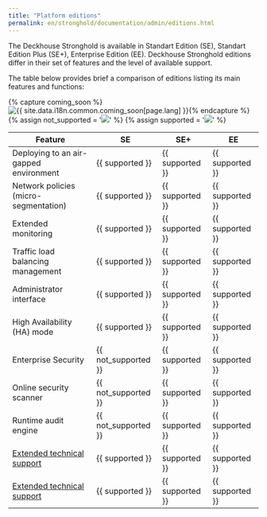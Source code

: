 ```yaml
---
title: "Platform editions"
permalink: en/stronghold/documentation/admin/editions.html
---
```


The Deckhouse Stronghold is available in Standart Edition (SE), Standart Edition Plus (SE+), Enterprise Edition (EE). Deckhouse Stronghold editions differ in their set of features and the level of available support.

The table below provides brief a comparison of editions listing its main features and functions:

{% capture coming_soon %}<img src="/images/icons/note.svg" title="{{ site.data.i18n.common.coming_soon[page.lang] }}" aria-expanded="false">{% endcapture %}
{% assign not_supported = '<img src="/images/icons/not_supported.svg">' %}
{% assign supported = '<img src="/images/icons/supported.svg">' %}

| Feature                                                          | SE                  | SE+               | EE |
|------------------------------------------------------------------|---------------------|-------------------|----|
| Deploying to an air-gapped environment                           | {{ supported }}     | {{ supported }} | {{ supported }} |
| Network policies (micro-segmentation)                            | {{ supported }}     | {{ supported }} | {{ supported }} |
| Extended monitoring                                              | {{ supported }}     | {{ supported }} | {{ supported }} |
| Traffic load balancing management                                | {{ supported }}     | {{ supported }} | {{ supported }} |
| Administrator interface                                          | {{ supported }}     | {{ supported }} | {{ supported }} |
| High Availability (HA) mode                                      | {{ supported }}     | {{ supported }} | {{ supported }} |
| Enterprise Security                                              | {{ not_supported }} | {{ supported }} | {{ supported }} |
| Online security scanner                                          | {{ not_supported }} | {{ supported }} | {{ supported }} |
| Runtime audit engine                                             | {{ not_supported }} | {{ supported }} | {{ supported }} |
| [Extended technical support](https://deckhouse.io/tech-support/) | {{ supported }} | {{ supported }}  | {{ supported }} |
| [Extended technical support](https://deckhouse.io/tech-support/) | {{ supported }} | {{ supported }}  | {{ supported }} |
